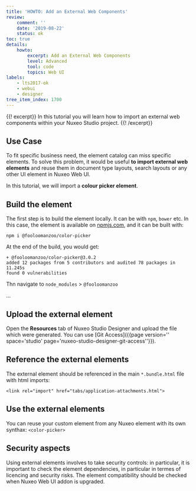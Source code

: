 ```yaml
---
title: 'HOWTO: Add an External Web Components'
review:
    comment: ''
    date: '2019-08-22'
    status: ok
toc: true
details:
    howto:
        excerpt: Add an External Web Components
        level: Advanced
        tool: code
        topics: Web UI
labels:
    - lts2017-ok
    - webui
    - designer
tree_item_index: 1700
---
```


{{! excerpt}}
In this tutorial you will learn how to import an external web components within your Nuxeo Studio project.
{{! /excerpt}}

## Use Case

To fit specific business need, the element catalog can miss specific elements. To solve this problem, it would be useful **to import external web elements** and reuse them in document type layouts, search layouts or any other UI element in Nuxeo Web UI.

In this tutorial, we will import a **colour picker element**.

## Build the element

The first step is to build the element locally. It can be with `npm`, `bower` etc. In this case, the element is available on [npmjs.com](https://www.npmjs.com/package/@fooloomanzoo/color-picker), and it can be built with:

```
npm i @fooloomanzoo/color-picker
```

At the end of the build, you would get:

```
+ @fooloomanzoo/color-picker@3.0.2
added 12 packages from 5 contributors and audited 78 packages in 11.245s
found 0 vulnerabilities
```

Thn navigate to `node_modules` > `@fooloomanzoo`


...

## Upload the external element

Open the **Resources** tab of Nuxeo Studio Designer and upload the file which were generated. You can use [Git Access]({{page version='' space='studio' page='nuxeo-studio-designer-git-access''}}).

## Reference the external elements

The external element should be referenced in the main `*.bundle.html` file with html imports:

```
<link rel="import" href="tabs/application-attachments.html">
```

## Use the external elements

You can reuse your custom element from any Nuxeo element with its own synthax: `<color-picker>`

## Security aspects

Using external elements involves to take security controls: in particular, it is important to check the element dependencies, in particular in termes of licencing and security risks. The element compatibility should be checked when Nuxeo Web UI addon is upgraded.

